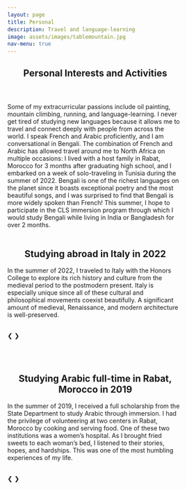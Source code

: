 ```yaml
---
layout: page
title: Personal
description: Travel and language-learning
image: assets/images/tablemountain.jpg
nav-menu: true
---
```


<!-- Main -->
<div id="main" class="alt">

  <!-- One -->
<section id="one">
	<div class="inner">
		<header class="major">
			<h1>Personal Interests and Activities</h1>
		</header>

<!-- Content -->
Some of my extracurricular passions include oil painting, mountain climbing, running, and language-learning. I never get tired of studying new languages because it allows me to travel and connect deeply with people from across the world. I speak French and Arabic proficiently, and I am conversational in Bengali. The combination of French and Arabic has allowed travel around me to North Africa on multiple occasions: I lived with a host family in Rabat, Morocco for 3 months after graduating high school, and I embarked on a week of solo-traveling in Tunisia during the summer of 2022. Bengali is one of the richest languages on the planet since it boasts exceptional poetry and the most beautiful songs, and I was surprised to find that Bengali is more widely spoken than French! This summer, I hope to participate in the CLS immersion program through which I would study Bengali while living in India or Bangladesh for over 2 months.<br><br>
	
<html>
<head>
<meta name="viewport" content="width=device-width, initial-scale=1">
<style>
* {box-sizing: border-box}
.mySlides1, .mySlides2 {display: none}
img {vertical-align: middle;}

/* Slideshow container */
.slideshow-container {
  max-width: 1000px;
  position: relative;
  margin: auto;
}

/* Next & previous buttons */
.prev, .next {
  cursor: pointer;
  position: absolute;
  top: 50%;
  width: auto;
  padding: 16px;
  margin-top: -22px;
  color: white;
  font-weight: bold;
  font-size: 18px;
  transition: 0.6s ease;
  border-radius: 0 3px 3px 0;
  user-select: none;
}

/* Position the "next button" to the right */
.next {
  right: 0;
  border-radius: 3px 0 0 3px;
}

/* On hover, add a grey background color */
.prev:hover, .next:hover {
  background-color: #f1f1f1;
  color: black;
}
</style>
</head>
<body>


<h2 style="text-align:center">Studying abroad in Italy in 2022</h2>
	In the summer of 2022, I traveled to Italy with the Honors College to explore its rich history and culture from the medieval period to the postmodern present. Italy is especially unique since all of these cultural and philosophical movements coexist beautifully. A significant amount of medieval, Renaissance, and modern architecture is well-preserved.<br><br>
	
<div class="slideshow-container">
  <div class="mySlides2">
    <img src="assets/images/italy_1.png" style="width:100%">
  </div>

  <div class="mySlides2">
    <img src="assets/images/italy_2.png" style="width:100%">
  </div>

  <div class="mySlides2">
    <img src="assets/images/italy_3.png" style="width:100%">
  </div>
	
  <div class="mySlides2">
    <img src="assets/images/italy_4.png" style="width:100%">
  </div>

  <a class="prev" onclick="plusSlides(-1, 1)">&#10094;</a>
  <a class="next" onclick="plusSlides(1, 1)">&#10095;</a>
</div>

<br><br>
	
<h2 style="text-align:center">Studying Arabic full-time in Rabat, Morocco in 2019</h2>
	In the summer of 2019, I received a full scholarship from the State Department to study Arabic through immersion. I had the privilege of volunteering at two centers in Rabat, Morocco by cooking and serving food. One of these two institutions was a women’s hospital. As I brought fried sweets to each woman’s bed, I listened to their stories, hopes, and hardships. This was one of the most humbling experiences of my life.<br><br>

<div class="slideshow-container">
  <div class="mySlides1">
    <img src="assets/images/rabat.png" style="width:100%">
  </div>
	
  <div class="mySlides1">
    <img src="assets/images/sunset.jpg" style="width:100%">
  </div>
	
  <div class="mySlides1">
    <img src="assets/images/noufel.png" style="width:100%">
  </div>
	
  <div class="mySlides1">
    <img src="assets/images/ismael.jpg" style="width:100%">
  </div>

  <div class="mySlides1">
    <img src="assets/images/ocean.jpg" style="width:100%">
  </div>

  <div class="mySlides1">
    <img src="assets/images/minaret.jpg" style="width:100%">
  </div>

  <a class="prev" onclick="plusSlides(-1, 0)">&#10094;</a>
  <a class="next" onclick="plusSlides(1, 0)">&#10095;</a>
</div>
	

<script>
let slideIndex = [1,1];
let slideId = ["mySlides1", "mySlides2"]
showSlides(1, 0);
showSlides(1, 1);

function plusSlides(n, no) {
  showSlides(slideIndex[no] += n, no);
}

function showSlides(n, no) {
  let i;
  let x = document.getElementsByClassName(slideId[no]);
  if (n > x.length) {slideIndex[no] = 1}    
  if (n < 1) {slideIndex[no] = x.length}
  for (i = 0; i < x.length; i++) {
     x[i].style.display = "none";  
  }
  x[slideIndex[no]-1].style.display = "block";  
}
</script>

</body>
</html> 
